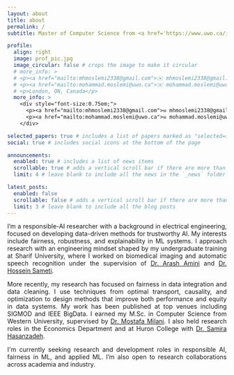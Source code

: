 ```yaml
---
layout: about
title: about
permalink: /
subtitle: Master of Computer Science from <a href='https://www.uwo.ca/index.html'>Western Ontario University</a>

profile:
  align: right
  image: prof_pic.jpg
  image_circular: false # crops the image to make it circular
  # more_info: >
  # <p><a href="mailto:mhmoslemi2338@gmail.com">✉️ mhmoslemi2338@gmail.com</a></p>
  # <p><a href="mailto:mohammad.moslemi@uwo.ca">✉️ mohammad.moslemi@uwo.ca</a></p>
  # <p>London, ON, Canada</p>
  more_info: >
    <div style="font-size:0.75em;">
      <p><a href="mailto:mhmoslemi2338@gmail.com">✉️ mhmoslemi2338@gmail.com</a> (primary)</p>
      <p><a href="mailto:mohammad.moslemi@uwo.ca">✉️ mohammad.moslemi@uwo.ca</a></p>
    </div>

selected_papers: true # includes a list of papers marked as "selected={true}"
social: true # includes social icons at the bottom of the page

announcements:
  enabled: true # includes a list of news items
  scrollable: true # adds a vertical scroll bar if there are more than 3 news items
  limit: 4 # leave blank to include all the news in the `_news` folder

latest_posts:
  enabled: false
  scrollable: false # adds a vertical scroll bar if there are more than 3 new posts items
  limit: 3 # leave blank to include all the blog posts
---
```


<!-- Write your biography here. Tell the world about yourself. Link to your favorite [subreddit](http://reddit.com). You can put a picture in, too. The code is already in, just name your picture `prof_pic.jpg` and put it in the `img/` folder.

Put your address / P.O. box / other info right below your picture. You can also disable any of these elements by editing `profile` property of the YAML header of your `_pages/about.md`. Edit `_bibliography/papers.bib` and Jekyll will render your [publications page](/al-folio/publications/) automatically.

Link to your social media connections, too. This theme is set up to use [Font Awesome icons](https://fontawesome.com/) and [Academicons](https://jpswalsh.github.io/academicons/), like the ones below. Add your Facebook, Twitter, LinkedIn, Google Scholar, or just disable all of them. -->


<!-- I’m a Responsible AI researcher with roots in Electrical Engineering and a deep interest in data-centric, trustworthy AI (fairness, robustness, and etc).
My recent work addrese fairness in data integration and cleaning.  I combine optimal transport, causality, and optimization to design practical algorithms that bridge theory and deployment.  Results have appeared at SIGMOD'24, IEEE BigData'24, and GUIDE-AI @ SIGMOD'24; a follow-up is under review at IEEE Transactions on Knowledge and Data Engineering.


### Academic path  
- **M.Sc. Computer Science, Western University**  
  *Supervisor – Dr. Mostafa Milani*  
  - Graduate Research/Teaching Assistant  
  - Additional RA work with **Dr. Samira Hasanzadeh** (Economics Dept. & Huron College)  

- **B.Sc. Electrical Engineering, Sharif University of Technology**  
  *Senior Project – Graph-based Biomedical Imaging*  
  *Co-supervisors – Dr. Arash Amini & Dr. Hossein Sameti*  

### What I bring  
A systematic, engineering mindset shaped by EE fundamentals, paired with rigorous ML training and publication-driven research.  I thrive at the intersection of **fair ML, optimization, and applied machine learning**, always aiming to translate solid math into deployable, equitable AI systems.

### Looking ahead  
I’m actively seeking **R&D or research roles**—industry or academic collaborations—where responsible AI, algorithmic fairness, and optimization meet real-world data challenges.  Feel free to reach out if your team is working toward equitable, trustworthy AI. -->


<!-- 
---
I’m a responsible-AI researcher with a background in electrical engineering, focused on developing data-driven methods for trustworthy AI. My interests include fairness, robustness, and explainability in ML systems. I approach research with an engineering mindset shaped by my undergraduate training at Sharif University, where I worked on biomedical imaging and automatic speech recognition under the supervision of [Dr. Arash Amini](https://sharif.ir/~aamini/) and [Dr. Hossein Sameti](https://sharif.edu/~sameti/).


More recently, my research has focused on fairness in data integration and data cleaning. I use techniques from optimal transport, causality, and optimization to design methods that improve both performance and equity in data systems. My work has been published at top venues including SIGMOD and IEEE BigData. I earned my M.Sc. in Computer Science from Western University, supervised by [Dr. Mostafa Milani](https://www.csd.uwo.ca/~mmilani7/). I also held research roles in the Economics Department and at Huron College with [Dr. Samira Hasanzadeh](https://www.samirahasanzadeh.com/).


I'm currently seeking research and development roles in responsible AI, fairness in ML, and applied ML. I’m also open to research collaborations across academia and industry. -->


<div style="text-align: justify">

  <p>
    I’m a responsible-AI researcher with a background in electrical engineering, focused on developing data-driven methods for trustworthy AI. My interests include fairness, robustness, and explainability in ML systems. I approach research with an engineering mindset shaped by my undergraduate training at Sharif University, where I worked on biomedical imaging and automatic speech recognition under the supervision of <a href="https://sharif.ir/~aamini/" target="_blank">Dr. Arash Amini</a> and <a href="https://sharif.edu/~sameti/" target="_blank">Dr. Hossein Sameti</a>.
  </p>

  <p>
    More recently, my research has focused on fairness in data integration and data cleaning. I use techniques from optimal transport, causality, and optimization to design methods that improve both performance and equity in data systems. My work has been published at top venues including SIGMOD and IEEE BigData. I earned my M.Sc. in Computer Science from Western University, supervised by <a href="https://www.csd.uwo.ca/~mmilani7/" target="_blank">Dr. Mostafa Milani</a>. I also held research roles in the Economics Department and at Huron College with <a href="https://www.samirahasanzadeh.com/" target="_blank">Dr. Samira Hasanzadeh</a>.
  </p>

  <p>
    I'm currently seeking research and development roles in responsible AI, fairness in ML, and applied ML. I’m also open to research collaborations across academia and industry.
  </p>

</div>
